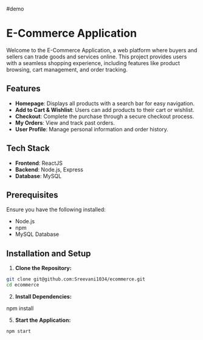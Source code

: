 #demo
# E-Commerce Application

Welcome to the E-Commerce Application, a web platform where buyers and sellers can trade goods and services online. This project provides users with a seamless shopping experience, including features like product browsing, cart management, and order tracking.

## Features
- **Homepage**: Displays all products with a search bar for easy navigation.
- **Add to Cart & Wishlist**: Users can add products to their cart or wishlist.
- **Checkout**: Complete the purchase through a secure checkout process.
- **My Orders**: View and track past orders.
- **User Profile**: Manage personal information and order history.

## Tech Stack
- **Frontend**: ReactJS
- **Backend**: Node.js, Express
- **Database**: MySQL

## Prerequisites
Ensure you have the following installed:
- Node.js 
- npm 
- MySQL Database

## Installation and Setup

1. **Clone the Repository:**
```bash
git clone git@github.com:Sreevani1034/ecommerce.git
cd ecommerce
```

2. **Install Dependencies:**

npm install




5. **Start the Application:**
```bash
npm start
```







